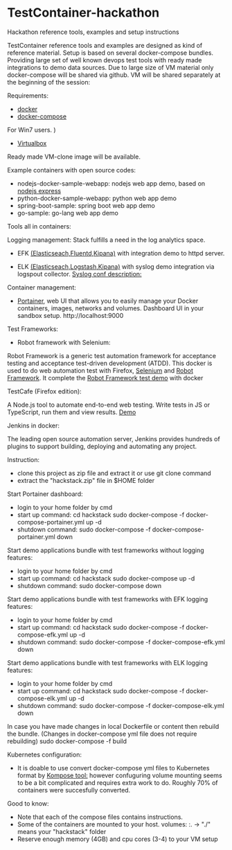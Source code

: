 # TestContainer-hackathon
Hackathon reference tools, examples and setup instructions

TestContainer reference tools and examples are designed as kind of reference material. Setup is based on several docker-compose bundles. Providing large set of well known devops test tools with ready made integrations to demo data sources.
Due to large size of VM material only docker-compose will be shared via github. VM will be shared separately at the beginning of the session:

Requirements:
- [docker](https://docs.docker.com/glossary/?term=installation)
- [docker-compose](https://docs.docker.com/compose/install/)

For Win7 users. )
- [Virtualbox](https://www.virtualbox.org/wiki/Downloads)

Ready made VM-clone image will be available.

Example containers with open source codes: 
- nodejs-docker-sample-webapp: nodejs web app demo, based on [nodejs express](https://expressjs.com/) 
- python-docker-sample-webapp: python web app demo
- spring-boot-sample: spring boot web app demo
- go-sample: go-lang web app demo   

Tools all in containers: 

Logging management: Stack fulfills a need in the log analytics space.
- EFK [(Elasticseach,Fluentd,Kipana)](https://docs.fluentd.org/v0.12/articles/docker-logging-efk-compose) with integration demo to httpd server. 

- ELK [(Elasticseach,Logstash,Kipana)](https://logz.io/learn/complete-guide-elk-stack/) with syslog demo integration via logspout collector. [Syslog conf description:](https://jujucharms.com/u/lazypower/logspout/)

Container management:
- [Portainer](https://portainer.readthedocs.io/en/stable/), web UI that allows you to easily manage your Docker containers, images, networks and volumes. Dashboard UI in your sandbox setup. http://localhost:9000


Test Frameworks:
- Robot framework with Selenium:

Robot Framework is a generic test automation framework for acceptance testing and acceptance test-driven development (ATDD). This docker is used to do web automation test with Firefox, [Selenium](http://www.seleniumhq.org/) and [Robot Framework](http://robotframework.org/). It complete the [Robot Framework test demo](https://bitbucket.org/robotframework/webdemo) with docker

TestCafe (Firefox edition):

A Node.js tool to automate end-to-end web testing. Write tests in JS or TypeScript, run them and view results. [Demo]( http://devexpress.github.io/testcafe/documentation/using-testcafe/using-testcafe-docker-image)

Jenkins in docker:

The leading open source automation server, Jenkins provides hundreds of plugins to support building, deploying and automating any project. 

Instruction:
- clone this project as zip file and extract it or use git clone command
- extract the "hackstack.zip" file in $HOME folder

Start Portainer dashboard:
- login to your home folder by cmd
- start up command:
cd hackstack
sudo docker-compose -f docker-compose-portainer.yml up -d
- shutdown command:
sudo docker-compose -f docker-compose-portainer.yml down

Start demo applications bundle with test frameworks without logging features:
- login to your home folder by cmd
- start up command:
cd hackstack
sudo docker-compose up -d
- shutdown command:
sudo docker-compose down

Start demo applications bundle with test frameworks with EFK logging features:
- login to your home folder by cmd
- start up command:
cd hackstack
sudo docker-compose -f docker-compose-efk.yml up -d
- shutdown command:
sudo docker-compose -f docker-compose-efk.yml down

Start demo applications bundle with test frameworks with ELK logging features:
- login to your home folder by cmd
- start up command:
cd hackstack
sudo docker-compose -f docker-compose-elk.yml up -d
- shutdown command:
sudo docker-compose -f docker-compose-elk.yml down

In case you have made changes in local Dockerfile or content then rebuild the bundle.
(Changes in docker-compose yml file does not require rebuilding)
sudo docker-compose -f <docker-compose file> build
  
Kubernetes configuration:
- It is doable to use convert docker-compose yml files to Kubernetes format by [Kompose tool:](http://kompose.io/) however confuguring volume mounting seems to be a bit complicated and requires extra work to do. Roughly 70% of containers were succesfully converted.

Good to know:
- Note that each of the compose files contains instructions.
- Some of the containers are mounted to your host. 
volumes: <host>:<container>. ->  "./<path>" means your "hackstack" folder 
- Reserve enough memory (4GB) and cpu cores (3-4) to your VM setup
